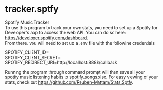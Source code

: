 # tracker.sptfy
Spotify Music Tracker  
To use this program to track your own stats, you need to set up a Spotify for Developer's app to access the web API. You can do so here: https://developer.spotify.com/dashboard.  
From there, you will need to set up a .env file with the following credentials

SPOTIFY_CLIENT_ID=  
SPOTIFY_CLIENT_SECRET=  
SPOTIFY_REDIRECT_URI=http://localhost:8888/callback  
  
Running the program through command prompt will then save all your spotify music listening habits to spotify_songs.xlsx. For easy viewing of your stats, check out https://github.com/Reuben-Mattam/Stats.Sptfy.
